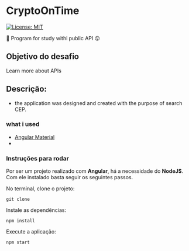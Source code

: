# CryptoOnTime
[![License: MIT](https://img.shields.io/badge/License-MIT-yellow.svg)](https://github.com/Pereira-Araujo/users-api/blob/main/LICENSE.md)

:construction: Program for study withi public API  :stuck_out_tongue:	

  
      
## Objetivo do desafio

Learn more about APIs

## Descrição:

 - the application was designed and created with the purpose of search CEP.



### what i used
- [Angular Material](https://material.angular.io/) 
-


### Instruções para rodar
Por ser um projeto realizado com **Angular**, há a necessidade do **NodeJS**. Com ele instalado basta seguir os seguintes passos.

No terminal, clone o projeto:
```
git clone 
```

Instale as dependências:
```
npm install
```

Execute a aplicação:
```
npm start 
```
